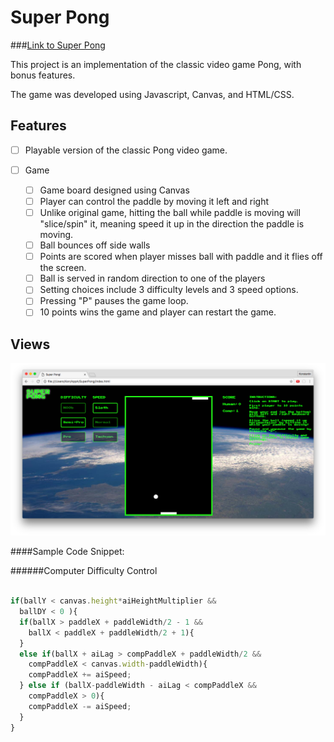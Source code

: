 # Super Pong

###[Link to Super Pong](http://preacher-wolf-83250.bitballoon.com/)

This project is an implementation of the classic video game Pong, with bonus features.

The game was developed using Javascript, Canvas, and HTML/CSS.

## Features

- [ ] Playable version of the classic Pong video game.

- [ ] Game
  - [ ] Game board designed using Canvas
  - [ ] Player can control the paddle by moving it left and right
  - [ ] Unlike original game, hitting the ball while paddle is moving will "slice/spin" it, meaning speed it up in the direction the paddle is moving.
  - [ ] Ball bounces off side walls
  - [ ] Points are scored when player misses ball with paddle and it flies off the screen.
  - [ ] Ball is served in random direction to one of the players
  - [ ] Setting choices include 3 difficulty levels and 3 speed options.
  - [ ] Pressing "P" pauses the game loop.
  - [ ] 10 points wins the game and player can restart the game.

## Views

![Super Pong Game](assets/superpong.png)

####Sample Code Snippet:

######Computer Difficulty Control

```javascript

if(ballY < canvas.height*aiHeightMultiplier &&
  ballDY < 0 ){
  if(ballX > paddleX + paddleWidth/2 - 1 &&
    ballX < paddleX + paddleWidth/2 + 1){
  }
  else if(ballX + aiLag > compPaddleX + paddleWidth/2 &&
    compPaddleX < canvas.width-paddleWidth){
    compPaddleX += aiSpeed;
  } else if (ballX-paddleWidth - aiLag < compPaddleX &&
    compPaddleX > 0){
    compPaddleX -= aiSpeed;
  }
}

```
